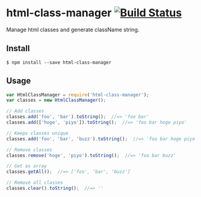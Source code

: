 # html-class-manager [![Build Status](https://travis-ci.org/hoto17296/html-class-manager.svg)](https://travis-ci.org/hoto17296/html-class-manager)
Manage html classes and generate className string.

## Install
```
$ npm install --save html-class-manager
```

## Usage
``` javascript
var HtmlClassManager = require('html-class-manager');
var classes = new HtmlClassManager();

// Add classes
classes.add('foo', 'bar').toString();  //=> 'foo bar'
classes.add(['hoge', 'piyo']).toString();  //=> 'foo bar hoge piyo'

// Keeps classes unique
classes.add('foo', 'bar', 'buzz').toString();  //=> 'foo bar hoge piyo buzz'

// Remove classes
classes.remove('hoge', 'piyo').toString();  //=> 'foo bar buzz'

// Get as array
classes.getAll();  //=> ['foo', 'bar', 'buzz']

// Remove all classes
classes.clear().toString();  //=> ''
```
